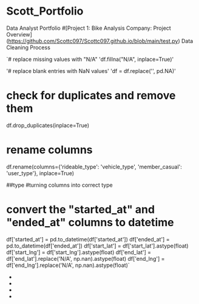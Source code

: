 # Scott_Portfolio
Data Analyst Portfolio
#[Project 1: Bike Analysis Company: Project Overview] (https://github.com/Scottc097/Scottc097.github.io/blob/main/test.py)
Data Cleaning Process

`# replace missing values with "N/A"
'df.fillna("N/A", inplace=True)'

'# replace blank entries with NaN values'
'df = df.replace('', pd.NA)'

# check for duplicates and remove them
df.drop_duplicates(inplace=True)

# rename columns
df.rename(columns={'rideable_type': 'vehicle_type', 'member_casual': 'user_type'}, inplace=True)


##type
#turning columns into correct type
# convert the "started_at" and "ended_at" columns to datetime
df['started_at'] = pd.to_datetime(df['started_at'])
df['ended_at'] = pd.to_datetime(df['ended_at'])
df['start_lat'] = df['start_lat'].astype(float)
df['start_lng'] = df['start_lng'].astype(float)
df['end_lat'] = df['end_lat'].replace('N/A', np.nan).astype(float)
df['end_lng'] = df['end_lng'].replace('N/A', np.nan).astype(float)`

*
*
*
*
